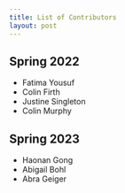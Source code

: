 ```yaml
---
title: List of Contributors
layout: post
---
```

<link rel="stylesheet" href="main.css">

## Spring 2022

- Fatima Yousuf
- Colin Firth
- Justine Singleton
- Colin Murphy

## Spring 2023 

- Haonan Gong
- Abigail Bohl
- Abra Geiger
